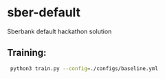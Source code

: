 # sber-default
Sberbank default hackathon solution 


## Training:

```bash
 python3 train.py --config=./configs/baseline.yml
```
